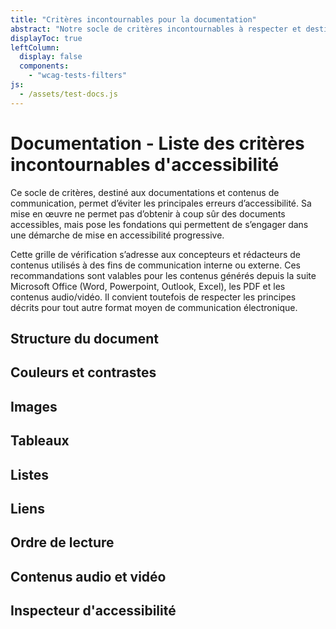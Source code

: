 ```yaml
---
title: "Critères incontournables pour la documentation"
abstract: "Notre socle de critères incontournables à respecter et destiné aux documents et contenus de communication"
displayToc: true
leftColumn:
  display: false
  components: 
    - "wcag-tests-filters"
js:
  - /assets/test-docs.js
---
```


# Documentation - Liste des critères incontournables d'accessibilité 

Ce socle de critères, destiné aux documentations et contenus de communication, permet d’éviter les principales erreurs d’accessibilité.
Sa mise en œuvre ne permet pas d’obtenir à coup sûr des documents accessibles, mais pose les fondations qui permettent de s’engager dans une démarche de mise en accessibilité progressive.

Cette grille de vérification s’adresse aux concepteurs et rédacteurs de contenus utilisés à des fins de communication interne ou externe. Ces recommandations sont valables pour les contenus générés depuis la suite Microsoft Office (Word, Powerpoint, Outlook, Excel), les PDF et les contenus audio/vidéo. Il convient toutefois de respecter les principes décrits pour tout autre format moyen de communication électronique.


<section id="refTests" class="accordion" aria-multiselectable="true">
  <h2 id="test-structure-du-document">Structure du document</h2>
  <h2 id="test-couleurs-et-contrastes">Couleurs et contrastes</h2>
  <h2 id="test-images">Images</h2>
  <h2 id="test-tableaux">Tableaux</h2>
  <h2 id="test-listes">Listes</h2>
  <h2 id="test-liens">Liens</h2>
  <h2 id="test-ordre-de-lecture">Ordre de lecture</h2>
  <h2 id="test-contenus-audio-et-video">Contenus audio et vidéo</h2>
  <h2 id="test-inspecteur-daccessibilite">Inspecteur d'accessibilité</h2>
</section>